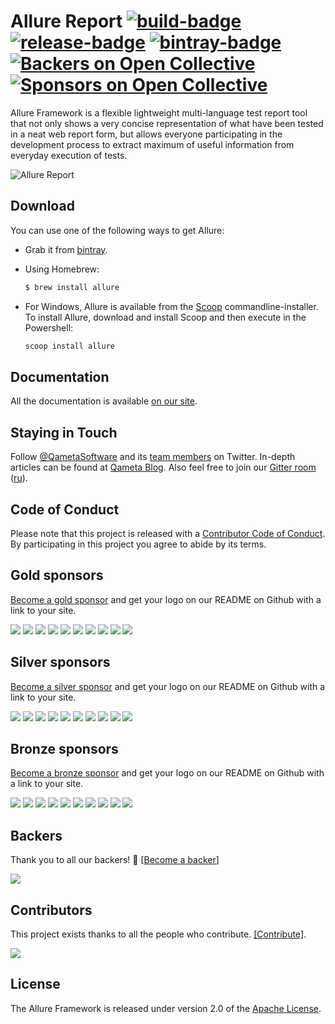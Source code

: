 [license]: http://www.apache.org/licenses/LICENSE-2.0 "Apache License 2.0"
[blog]: https://qameta.io/blog
[gitter]: https://gitter.im/allure-framework/allure-core
[gitter-ru]: https://gitter.im/allure-framework/allure-ru
[twitter]: https://twitter.com/QametaSoftware "Qameta Software"
[twitter-team]: https://twitter.com/QametaSoftware/lists/team/members "Team"
[build]: https://ci.qameta.io/job/allure2/job/master "Build"
[build-badge]: https://ci.qameta.io/buildStatus/icon?job=allure2/master
[bintray]: https://bintray.com/qameta/generic/allure2 "Bintray"
[bintray-badge]: https://img.shields.io/bintray/v/qameta/generic/allure2.svg?style=flat
[release]: https://github.com/allure-framework/allure2/releases/latest "Latest release"
[release-badge]: https://img.shields.io/github/release/allure-framework/allure2.svg?style=flat
[CONTRIBUTING.md]: .github/CONTRIBUTING.md
[CODE_OF_CONDUCT.md]: CODE_OF_CONDUCT.md
[docs]: https://docs.qameta.io/allure/

# Allure Report [![build-badge][]][build] [![release-badge][]][release] [![bintray-badge][]][bintray] [![Backers on Open Collective](https://opencollective.com/allure-report/backers/badge.svg)](#backers) [![Sponsors on Open Collective](https://opencollective.com/allure-report/sponsors/badge.svg)](#sponsors)

Allure Framework is a flexible lightweight multi-language test report tool that not only
shows a very concise representation of what have been tested in a neat web report form,
but allows everyone participating in the development process to extract maximum of useful
information from everyday execution of tests.

![Allure Report](.github/readme-img.png)

## Download

You can use one of the following ways to get Allure:

* Grab it from [bintray][bintray].
* Using Homebrew:

    ```bash
    $ brew install allure
    ```
* For Windows, Allure is available from the [Scoop](http://scoop.sh/) commandline-installer.
To install Allure, download and install Scoop and then execute in the Powershell:

    ```bash
    scoop install allure
    ```


## Documentation

All the documentation is available [on our site][docs].

## Staying in Touch

Follow [@QametaSoftware][twitter] and its [team members][twitter-team] on Twitter. In-depth articles can
be found at [Qameta Blog][blog]. Also feel free to join our
[Gitter room][gitter] ([ru][gitter-ru]).

## Code of Conduct

Please note that this project is released with a [Contributor Code of Conduct][CODE_OF_CONDUCT.md]. By participating in this project you agree to abide by its terms.

## Gold sponsors

[Become a gold sponsor](https://opencollective.com/allure-report#sponsor) and get your logo on our README on Github with a link to your site.

<a href="https://opencollective.com/allure-report/tiers/gold-sponsors/0/website?requireActive=false" target="_blank"><img src="https://opencollective.com/allure-report/tiers/gold-sponsors/0/avatar.svg?requireActive=false&avatarHeight=400"></a>
<a href="https://opencollective.com/allure-report/tiers/gold-sponsors/1/website?requireActive=false" target="_blank"><img src="https://opencollective.com/allure-report/tiers/gold-sponsors/1/avatar.svg?requireActive=false&avatarHeight=400"></a>
<a href="https://opencollective.com/allure-report/tiers/gold-sponsors/2/website?requireActive=false" target="_blank"><img src="https://opencollective.com/allure-report/tiers/gold-sponsors/2/avatar.svg?requireActive=false&avatarHeight=400"></a>
<a href="https://opencollective.com/allure-report/tiers/gold-sponsors/3/website?requireActive=false" target="_blank"><img src="https://opencollective.com/allure-report/tiers/gold-sponsors/3/avatar.svg?requireActive=false&avatarHeight=400"></a>
<a href="https://opencollective.com/allure-report/tiers/gold-sponsors/4/website?requireActive=false" target="_blank"><img src="https://opencollective.com/allure-report/tiers/gold-sponsors/4/avatar.svg?requireActive=false&avatarHeight=400"></a>
<a href="https://opencollective.com/allure-report/tiers/gold-sponsors/5/website?requireActive=false" target="_blank"><img src="https://opencollective.com/allure-report/tiers/gold-sponsors/5/avatar.svg?requireActive=false&avatarHeight=400"></a>
<a href="https://opencollective.com/allure-report/tiers/gold-sponsors/6/website?requireActive=false" target="_blank"><img src="https://opencollective.com/allure-report/tiers/gold-sponsors/6/avatar.svg?requireActive=false&avatarHeight=400"></a>
<a href="https://opencollective.com/allure-report/tiers/gold-sponsors/7/website?requireActive=false" target="_blank"><img src="https://opencollective.com/allure-report/tiers/gold-sponsors/7/avatar.svg?requireActive=false&avatarHeight=400"></a>
<a href="https://opencollective.com/allure-report/tiers/gold-sponsors/8/website?requireActive=false" target="_blank"><img src="https://opencollective.com/allure-report/tiers/gold-sponsors/8/avatar.svg?requireActive=false&avatarHeight=400"></a>
<a href="https://opencollective.com/allure-report/tiers/gold-sponsors/9/website?requireActive=false" target="_blank"><img src="https://opencollective.com/allure-report/tiers/gold-sponsors/9/avatar.svg?requireActive=false&avatarHeight=400"></a>

## Silver sponsors

[Become a silver sponsor](https://opencollective.com/allure-report#sponsor) and get your logo on our README on Github with a link to your site.

<a href="https://opencollective.com/allure-report/tiers/silver-sponsors/0/website?requireActive=false" target="_blank"><img src="https://opencollective.com/allure-report/tiers/silver-sponsors/0/avatar.svg?requireActive=false&avatarHeight=300"></a>
<a href="https://opencollective.com/allure-report/tiers/silver-sponsors/1/website?requireActive=false" target="_blank"><img src="https://opencollective.com/allure-report/tiers/silver-sponsors/1/avatar.svg?requireActive=false&avatarHeight=300"></a>
<a href="https://opencollective.com/allure-report/tiers/silver-sponsors/2/website?requireActive=false" target="_blank"><img src="https://opencollective.com/allure-report/tiers/silver-sponsors/2/avatar.svg?requireActive=false&avatarHeight=300"></a>
<a href="https://opencollective.com/allure-report/tiers/silver-sponsors/3/website?requireActive=false" target="_blank"><img src="https://opencollective.com/allure-report/tiers/silver-sponsors/3/avatar.svg?requireActive=false&avatarHeight=300"></a>
<a href="https://opencollective.com/allure-report/tiers/silver-sponsors/4/website?requireActive=false" target="_blank"><img src="https://opencollective.com/allure-report/tiers/silver-sponsors/4/avatar.svg?requireActive=false&avatarHeight=300"></a>
<a href="https://opencollective.com/allure-report/tiers/silver-sponsors/5/website?requireActive=false" target="_blank"><img src="https://opencollective.com/allure-report/tiers/silver-sponsors/5/avatar.svg?requireActive=false&avatarHeight=300"></a>
<a href="https://opencollective.com/allure-report/tiers/silver-sponsors/6/website?requireActive=false" target="_blank"><img src="https://opencollective.com/allure-report/tiers/silver-sponsors/6/avatar.svg?requireActive=false&avatarHeight=300"></a>
<a href="https://opencollective.com/allure-report/tiers/silver-sponsors/7/website?requireActive=false" target="_blank"><img src="https://opencollective.com/allure-report/tiers/silver-sponsors/7/avatar.svg?requireActive=false&avatarHeight=300"></a>
<a href="https://opencollective.com/allure-report/tiers/silver-sponsors/8/website?requireActive=false" target="_blank"><img src="https://opencollective.com/allure-report/tiers/silver-sponsors/8/avatar.svg?requireActive=false&avatarHeight=300"></a>
<a href="https://opencollective.com/allure-report/tiers/silver-sponsors/9/website?requireActive=false" target="_blank"><img src="https://opencollective.com/allure-report/tiers/silver-sponsors/9/avatar.svg?requireActive=false&avatarHeight=300"></a>

## Bronze sponsors

[Become a bronze sponsor](https://opencollective.com/allure-report#sponsor) and get your logo on our README on Github with a link to your site.

<a href="https://opencollective.com/allure-report/tiers/bronze-sponsors/0/website?requireActive=false" target="_blank"><img src="https://opencollective.com/allure-report/tiers/bronze-sponsors/0/avatar.svg?requireActive=false&avatarHeight=200"></a>
<a href="https://opencollective.com/allure-report/tiers/bronze-sponsors/1/website?requireActive=false" target="_blank"><img src="https://opencollective.com/allure-report/tiers/bronze-sponsors/1/avatar.svg?requireActive=false&avatarHeight=200"></a>
<a href="https://opencollective.com/allure-report/tiers/bronze-sponsors/2/website?requireActive=false" target="_blank"><img src="https://opencollective.com/allure-report/tiers/bronze-sponsors/2/avatar.svg?requireActive=false&avatarHeight=200"></a>
<a href="https://opencollective.com/allure-report/tiers/bronze-sponsors/3/website?requireActive=false" target="_blank"><img src="https://opencollective.com/allure-report/tiers/bronze-sponsors/3/avatar.svg?requireActive=false&avatarHeight=200"></a>
<a href="https://opencollective.com/allure-report/tiers/bronze-sponsors/4/website?requireActive=false" target="_blank"><img src="https://opencollective.com/allure-report/tiers/bronze-sponsors/4/avatar.svg?requireActive=false&avatarHeight=200"></a>
<a href="https://opencollective.com/allure-report/tiers/bronze-sponsors/5/website?requireActive=false" target="_blank"><img src="https://opencollective.com/allure-report/tiers/bronze-sponsors/5/avatar.svg?requireActive=false&avatarHeight=200"></a>
<a href="https://opencollective.com/allure-report/tiers/bronze-sponsors/6/website?requireActive=false" target="_blank"><img src="https://opencollective.com/allure-report/tiers/bronze-sponsors/6/avatar.svg?requireActive=false&avatarHeight=200"></a>
<a href="https://opencollective.com/allure-report/tiers/bronze-sponsors/7/website?requireActive=false" target="_blank"><img src="https://opencollective.com/allure-report/tiers/bronze-sponsors/7/avatar.svg?requireActive=false&avatarHeight=200"></a>
<a href="https://opencollective.com/allure-report/tiers/bronze-sponsors/8/website?requireActive=false" target="_blank"><img src="https://opencollective.com/allure-report/tiers/bronze-sponsors/8/avatar.svg?requireActive=false&avatarHeight=200"></a>
<a href="https://opencollective.com/allure-report/tiers/bronze-sponsors/9/website?requireActive=false" target="_blank"><img src="https://opencollective.com/allure-report/tiers/bronze-sponsors/9/avatar.svg?requireActive=false&avatarHeight=200"></a>

## Backers

Thank you to all our backers! 🙏 [[Become a backer](https://opencollective.com/allure-report#backer)]

<a href="https://opencollective.com/allure-report#backers" target="_blank"><img src="https://opencollective.com/allure-report/tiers/backers.svg?avatarHeight=36&width=890&showBtn=false"></a>

## Contributors

This project exists thanks to all the people who contribute. [[Contribute]](.github/CONTRIBUTING.md).

<a href="graphs/contributors"><img src="https://opencollective.com/allure-report/contributors.svg?avatarHeight=24&width=890&showBtn=false" /></a>

## License

The Allure Framework is released under version 2.0 of the [Apache License][license].
